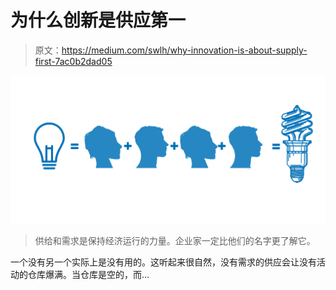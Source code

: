 # 为什么创新是供应第一

> 原文：<https://medium.com/swlh/why-innovation-is-about-supply-first-7ac0b2dad05>

![](img/5f9b1e08e86b28fe9f722039a39f7bde.png)

> 供给和需求是保持经济运行的力量。企业家一定比他们的名字更了解它。

一个没有另一个实际上是没有用的。这听起来很自然，没有需求的供应会让没有活动的仓库爆满。当仓库是空的，而…